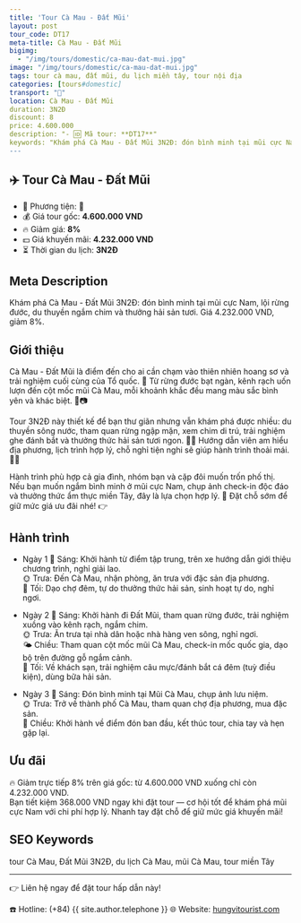```yaml
---
title: 'Tour Cà Mau - Đất Mũi'
layout: post
tour_code: DT17
meta-title: Cà Mau - Đất Mũi
bigimg:
  - "/img/tours/domestic/ca-mau-dat-mui.jpg"
image: "/img/tours/domestic/ca-mau-dat-mui.jpg"
tags: tour cà mau, đất mũi, du lịch miền tây, tour nội địa
categories: [tours#domestic]
transport: "🚌"
location: Cà Mau - Đất Mũi
duration: 3N2Đ
discount: 8
price: 4.600.000
description: "- 🆔 Mã tour: **DT17**"
keywords: "Khám phá Cà Mau - Đất Mũi 3N2Đ: đón bình minh tại mũi cực Nam, lội rừng đước, du thuyền ngắm chim và thưởng hải sản tươi. Giá 4.232.000 VND, giảm 8%."
---
```


## ✈️ Tour Cà Mau - Đất Mũi



- 🚗 Phương tiện: **🚌**
- 💰 Giá tour gốc: **4.600.000 VND**
- 🔥 Giảm giá: **8%**
- 💵 Giá khuyến mãi: **4.232.000 VND**
- ⏳ Thời gian du lịch: **3N2Đ**

## Meta Description
Khám phá Cà Mau - Đất Mũi 3N2Đ: đón bình minh tại mũi cực Nam, lội rừng đước, du thuyền ngắm chim và thưởng hải sản tươi. Giá 4.232.000 VND, giảm 8%.

## Giới thiệu
Cà Mau - Đất Mũi là điểm đến cho ai cần chạm vào thiên nhiên hoang sơ và trải nghiệm cuối cùng của Tổ quốc. 🌅 Từ rừng đước bạt ngàn, kênh rạch uốn lượn đến cột mốc mũi Cà Mau, mỗi khoảnh khắc đều mang màu sắc bình yên và khác biệt. 🛶📷

Tour 3N2Đ này thiết kế để bạn thư giãn nhưng vẫn khám phá được nhiều: du thuyền sông nước, tham quan rừng ngập mặn, xem chim di trú, trải nghiệm ghe đánh bắt và thưởng thức hải sản tươi ngon. 🦀🍤 Hướng dẫn viên am hiểu địa phương, lịch trình hợp lý, chỗ nghỉ tiện nghi sẽ giúp hành trình thoải mái. 🏨✅

Hành trình phù hợp cả gia đình, nhóm bạn và cặp đôi muốn trốn phố thị. Nếu bạn muốn ngắm bình minh ở mũi cực Nam, chụp ảnh check-in độc đáo và thưởng thức ẩm thực miền Tây, đây là lựa chọn hợp lý. 📸 Đặt chỗ sớm để giữ mức giá ưu đãi nhé! 👉

## Hành trình
- Ngày 1
  🌅 Sáng: Khởi hành từ điểm tập trung, trên xe hướng dẫn giới thiệu chương trình, nghỉ giải lao.  
  🌞 Trưa: Đến Cà Mau, nhận phòng, ăn trưa với đặc sản địa phương.  
  🌙 Tối: Dạo chợ đêm, tự do thưởng thức hải sản, sinh hoạt tự do, nghỉ ngơi.

- Ngày 2
  🌅 Sáng: Khởi hành đi Đất Mũi, tham quan rừng đước, trải nghiệm xuồng vào kênh rạch, ngắm chim.  
  🌞 Trưa: Ăn trưa tại nhà dân hoặc nhà hàng ven sông, nghỉ ngơi.  
  🌤 Chiều: Tham quan cột mốc mũi Cà Mau, check-in mốc quốc gia, dạo bộ trên đường gỗ ngắm cảnh.  
  🌙 Tối: Về khách sạn, trải nghiệm câu mực/đánh bắt cá đêm (tuỳ điều kiện), dùng bữa hải sản.

- Ngày 3
  🌅 Sáng: Đón bình minh tại Mũi Cà Mau, chụp ảnh lưu niệm.  
  🌞 Trưa: Trở về thành phố Cà Mau, tham quan chợ địa phương, mua đặc sản.  
  🌙 Chiều: Khởi hành về điểm đón ban đầu, kết thúc tour, chia tay và hẹn gặp lại.

## Ưu đãi
🔥 Giảm trực tiếp 8% trên giá gốc: từ 4.600.000 VND xuống chỉ còn 4.232.000 VND.  
Bạn tiết kiệm 368.000 VND ngay khi đặt tour — cơ hội tốt để khám phá mũi cực Nam với chi phí hợp lý. Nhanh tay đặt chỗ để giữ mức giá khuyến mãi!

## SEO Keywords
tour Cà Mau, Đất Mũi 3N2Đ, du lịch Cà Mau, mũi Cà Mau, tour miền Tây

---

👉 Liên hệ ngay để đặt tour hấp dẫn này!

☎️ Hotline: (+84) {{ site.author.telephone }}
🌐 Website: [hungvitourist.com](https://hungvitourist.com)

